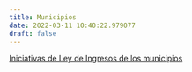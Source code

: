 ```yaml
---
title: Municipios
date: 2022-03-11 10:40:22.979077
draft: false
---
```


[Iniciativas de Ley de Ingresos de los municipios](/municipios)

<!--more-->
